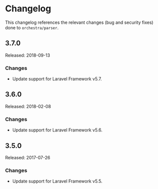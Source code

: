 # Changelog

This changelog references the relevant changes (bug and security fixes) done to `orchestra/parser`.

## 3.7.0

Released: 2018-09-13

### Changes

* Update support for Laravel Framework v5.7.

## 3.6.0

Released: 2018-02-08

### Changes

* Update support for Laravel Framework v5.6.

## 3.5.0

Released: 2017-07-26

### Changes

* Update support for Laravel Framework v5.5.
